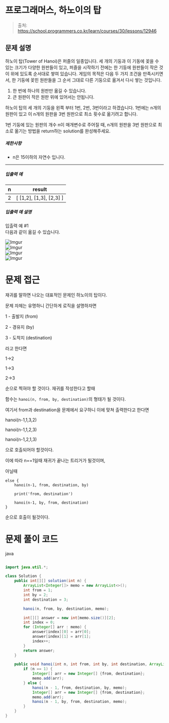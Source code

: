# 프로그래머스, 하노이의 탑

> 출처: https://school.programmers.co.kr/learn/courses/30/lessons/12946

## 문제 설명

하노이 탑(Tower of Hanoi)은 퍼즐의 일종입니다. 세 개의 기둥과 이 기동에 꽂을 수 있는 크기가 다양한 원판들이 있고, 퍼즐을 시작하기 전에는 한 기둥에 원판들이 작은 것이 위에 있도록 순서대로 쌓여 있습니다. 게임의 목적은 다음 두 가지 조건을 만족시키면서, 한 기둥에 꽂힌 원판들을 그 순서 그대로 다른 기둥으로 옮겨서 다시 쌓는 것입니다.

1.  한 번에 하나의 원판만 옮길 수 있습니다.
2.  큰 원판이 작은 원판 위에 있어서는 안됩니다.

하노이 탑의 세 개의 기둥을 왼쪽 부터 1번, 2번, 3번이라고 하겠습니다. 1번에는 n개의 원판이 있고 이 n개의 원판을 3번 원판으로 최소 횟수로 옮기려고 합니다.

1번 기둥에 있는 원판의 개수 n이 매개변수로 주어질 때, n개의 원판을 3번 원판으로 최소로 옮기는 방법을 return하는 solution를 완성해주세요.

##### 제한사항

-   n은 15이하의 자연수 입니다.

---

##### 입출력 예

| n   | result                          |
| --- | ------------------------------- |
| 2   | \[ \[1,2\], \[1,3\], \[2,3\] \] |

##### 입출력 예 설명

입출력 예 #1  
다음과 같이 옮길 수 있습니다.

![Imgur](https://i.imgur.com/SWEqD08.png)  
![Imgur](https://i.imgur.com/mrmOzV2.png)  
![Imgur](https://i.imgur.com/Ent83gA.png)  
![Imgur](https://i.imgur.com/osJFfhF.png)

# 문제 접근

재귀를 말하면 나오는 대표적인 문제인 하노이의 탑이다.

문제 자체는 유명하니 간단하게 로직을 설명하자면

1 - 출발지 (from)

2 - 경유지 (by)

3 - 도착지 (destination)

라고 한다면

1->2

1->3

2->3

순으로 찍혀야 할 것이다. 재귀를 작성한다고 할때

함수는 `hanoi(n, from, by, destination)`의 형태가 될 것이다.

여기서 from과 destination을 문제에서 요구하니 이에 맞쳐 출력한다고 한다면

hanoi(n-1,1,3,2)

hanoi(n-1,1,2,3)

hanoi(n-1,2,1,3)

으로 호출되어야 할것이다.

이에 따라 n==1일때 재귀가 끝나는 트리거가 될것이며,

아닐때

```
else {
    hanoi(n-1, from, destination, by)

    print('from, destination')

    hanoi(n-1, by, from, destination)
}
```

순으로 호출이 될것이다.

# 문제 풀이 코드

java

```java

import java.util.*;

class Solution {
    public int[][] solution(int n) {
        ArrayList<Integer[]> memo = new ArrayList<>();
        int from = 1;
        int by = 2;
        int destination = 3;

        hanoi(n, from, by, destination, memo);

        int[][] answer = new int[memo.size()][2];
        int index = 0;
        for (Integer[] arr : memo) {
            answer[index][0] = arr[0];
            answer[index][1] = arr[1];
            index++;
        }
        return answer;
    }

    public void hanoi(int n, int from, int by, int destination, ArrayList<Integer[]> memo) {
        if (n == 1) {
            Integer[] arr = new Integer[] {from, destination};
            memo.add(arr);
        } else {
            hanoi(n - 1, from, destination, by, memo);
            Integer[] arr = new Integer[] {from, destination};
            memo.add(arr);
            hanoi(n - 1, by, from, destination, memo);
        }
    }
}

```

